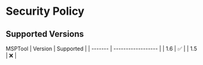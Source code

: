 # Security Policy

## Supported Versions

MSPTool
| Version | Supported          |
| ------- | ------------------ |
| 1.6 | :white_check_mark: |
| 1.5 | :x: |
